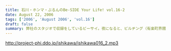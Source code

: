 ```yaml
---
title: 石川・ホンマ・ぶるんのBe-SIDE Your Life! vol.16-2
date: August 22, 2006
tags: ['2006', 'August 2006', 'vol.16']
draft: false
summary: 弊社のスタジオで収録をしているビーサイ。夜になると、ビルヂング（有楽町界隈のビルはこのような発音が多い）の空調が落とされるため非常に暑くなるは言わずもがな。水分補給の重要なこの季節、ぶるんサンは弊社の無料ドリンク（主に粗茶）を多量に飲み、その卓越したしゃべりに磨きをかけていることを覚えていてほしい。NAMAE
---
```


http://project-phi.ddo.jp/ishikawa/ishikawa016_2.mp3